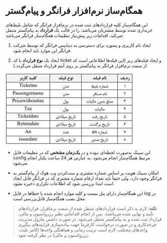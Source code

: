 # همگام‌ساز نرم‌افزار فرانگر و پیام‌گستر

این همگام‌ساز کلیه قراردادهای ثبت شده در نرم‌افزار فرانگر که شامل بلیط‌های خریداری شده توسط مشتریان می‌باشد، را در قالب یک **قرارداد** به پیام‌گستر منتقل می‌کند. اقدامات زیر پیش‌نیاز تنظیمات همگام‌ساز فرانگر می‌باشد:

1.    ایجاد نام کاربری و پسورد برای دسترسی به دیتابیس فرانگر که توسط شرکت فرانگر این موارد باید انجام شود.

2.    ایجاد یک **نوع قرارداد** با کد ticket و ایجاد فیلدهای زیر (این فیلدها اطلاعاتی است که از سمت نرم‌افزار فرانگر به پیام‌گستر بر روی آیتم قرارداد منتقل می‌گردد.) 

![](faranegar.jpg)

- این سینک به‌صورت لحظه‌ای نبوده و در **یک‌زمان مشخص** که در تنظیمات فایل config مرتبط همگام‌ساز انجام می‌شود. به عبارتی هر 24 ساعت یکبار انجام می‌شود.

- امکان سینک هویت بر اساس شماره مشتری و ست‌کردن وب هوک از پیام‌گستر به فرانگر وجود دارد، ولی حتماً باید تعداد ارقام شماره مشتری که در فرانگر قابل ایجاد است ابتدا بررسی شود که اطلاعات تکراری ذخیره نشود. 

- این همگام‌ساز دارای پنل نیست و کلیه موارد انجام شده یا خطاها در فایل log در محل نصب همگام‌ساز قابل‌بررسی است.

> **نکته:** لازم به ذکر است قراردادهای منتقل شده از سمت نرم‌افزار، قراردادهای تأیید و نهایی شده می‌باشند. پس از انجام اقداماتی نظیر رزرواسیون و مالی، قرارداد ثبت شده و به پیام‌گستر منتقل می‌شود.  در صورت داشتن ماژول مدیریت چرخه‌کاری و در صورت درخواست کارفرما جهت پیاده‌سازی فرایندهای پیگیری واحدهای مختلف، لازم است ترتیب زمانی و هماهنگی واحدها (کانتر بلیت، رزرواسیون و مالی) در نظر گرفته شود.
